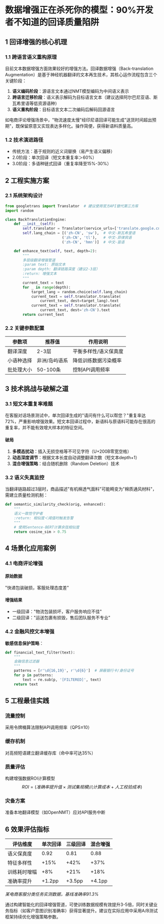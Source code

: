 # 数据增强正在杀死你的模型：90%开发者不知道的回译质量陷阱

## 1 回译增强的核心机理

### 1.1 跨语言语义重构原理

目前文本数据增强方面效果较好的增强方法。回译数据增强（Back-translation Augmentation）是基于神经机器翻译的文本再生技术，其核心运作流程包含三个关键阶段：

1. **语义编码阶段**：源语言文本通过NMT模型编码为中间语义表示
2. **跨语言迁移阶段**：语义表示解码为目标语言文本（建议选择阿尔巴尼亚语、斯瓦希里语等低资源语种）
3. **语义重构阶段**：目标语言文本二次编码后解码回源语言

如电商评论增强场景中，"物流速度太慢"经印尼语回译可能生成"送货时间超出预期"，既保留原意又实现表达多样化。操作简便，获得新语料质量高。

### 1.2 技术演进路径

- 传统方法：基于规则的近义词替换（易产生语义偏移）
- 2.0阶段：单次回译（短文本重复率＞60%）
- 3.0阶段：多语种链式回译（重复率降至15%-30%）

## 2 工程实施方案

### 2.1 系统架构设计

```python
from googletrans import Translator  # 建议使用官方API替代第三方库
import random

class BackTranslationEngine:
    def __init__(self):
        self.translator = Translator(service_urls=['translate.google.cn'])
        self.lang_chain = [('zh-CN', 'sw'),  # 中文-斯瓦希里语
                          ('zh-CN', 'tl'),   # 中文-菲律宾语
                          ('zh-CN', 'hmn')]  # 中文-苗语

    def enhance_text(self, text, depth=2):
        """
        多层级翻译增强管道
        :param text: 原始文本
        :param depth: 翻译链路深度（建议2-3层）
        :return: 增强文本
        """
        current_text = text
        for _ in range(depth):
            target_lang = random.choice(self.lang_chain)
            current_text = self.translator.translate(
                current_text, dest=target_lang).text
            current_text = self.translator.translate(
                current_text, dest='zh-CN').text
        return current_text
```

### 2.2 关键参数配置

| 参数项     | 推荐值        | 作用说明              |
| ---------- | ------------- | --------------------- |
| 翻译深度   | 2-3层         | 平衡多样性/语义保真度 |
| 小语种选择 | 非洲/岛屿语系 | 降低训练数据污染概率  |
| 批处理大小 | 50-100条      | 控制API调用频率       |

## 3 技术挑战与破解之道

### 3.1 短文本重复率难题

在客服对话场景测试中，单次回译生成的"请问有什么可以帮您？"重复率达72%，严重影响增强效果。短文本回译过程中，新语料与原语料可能存在很高的重复率，并不能有效增大样本的特征空间。

#### 破局

1. **多模态扰动**：插入无损空格等不可见字符（U+200B零宽空格）
2. **动态深度调节**：根据文本长度自动调整翻译次数（短文本depth+1）
3. **混合增强策略**：结合随机删除（Random Deletion）技术

### 3.2 语义失真监控

当翻译链路超过3层时，商品描述"有机棉透气面料"可能畸变为"棉质通风材料"，需建立质量检测机制：

```python
def semantic_similarity_check(orig, enhanced):
    """
    语义一致性守护者
    :return: 相似度＜阈值时触发告警
    """
    # 使用Sentence-BERT计算余弦相似度
    return cosine_sim > 0.75
```

## 4 场景化应用案例

### 4.1 电商评论增强

#### 原始数据

"快递包装破损，客服处理态度差"

#### 增强结果

- 一级回译："物流包装损坏，客户服务响应不佳"
- 二级回译："运送包裹有损毁，售后团队服务不专业"

### 4.2 金融风控文本增强

**敏感信息保护策略**：

```python
def financial_text_filter(text):
    """
    金融信息过滤器
    """
    patterns = [r'\d{16,19}', r'\d{6}']  # 屏蔽银行卡/身份证号
    for p in patterns:
        text = re.sub(p, '[FILTERED]', text)
    return text
```

## 5 工程最佳实践

### 流量控制

采用令牌桶算法限制API调用频率（QPS≤10）

### 缓存机制

对高频短语建立翻译缓存库（命中率可达35%）

### 质量评估

构建增强数据ROI计算模型
$$
ROI = (准确率提升值 × 测试集规模) / (计算成本 + 人工校验成本)
$$

### 灾备方案

准备本地翻译模型（如OpenNMT）应对API服务中断

## 6 效果评估指标

| 评估维度     | 单次回译 | 三级回译 | 混合增强 |
| ------------ | -------- | -------- | -------- |
| 语义保真度   | 0.92     | 0.81     | 0.88     |
| 特征多样性   | +15%     | +42%     | +37%     |
| 训练耗时增幅 | +8%      | +21%     | +18%     |
| 准确率提升   | +1.2pp   | +3.5pp   | +4.1pp   |

*某电商客服分类任务实测数据，基线准确率91.3%*

通过构建智能化的回译增强管道，可使训练数据规模有效提升3-5倍，同时关键业务指标（如客户意图识别准确率）获得显著提升。建议在实际应用中采用A/B测试框架持续优化增强策略参数。